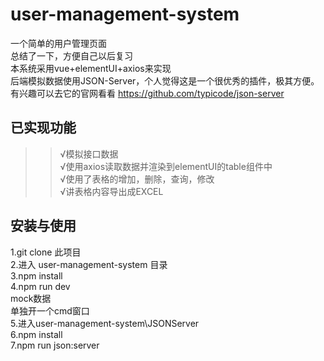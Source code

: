 # user-management-system
一个简单的用户管理页面  
总结了一下，方便自己以后复习  
本系统采用vue+elementUI+axios来实现  
后端模拟数据使用JSON-Server，个人觉得这是一个很优秀的插件，极其方便。  
有兴趣可以去它的官网看看 https://github.com/typicode/json-server  
## 已实现功能
>>√模拟接口数据  
>>√使用axios读取数据并渲染到elementUI的table组件中  
>>√使用了表格的增加，删除，查询，修改  
>>√讲表格内容导出成EXCEL  


## 安装与使用
1.git clone 此项目  
2.进入 user-management-system 目录  
3.npm install  
4.npm run dev  
mock数据  
单独开一个cmd窗口  
5.进入user-management-system\JSONServer  
6.npm install  
7.npm run json:server  
